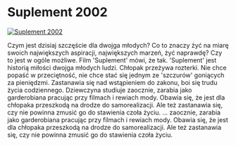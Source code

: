 Suplement 2002 
=============
[![Suplement 2002 ](http://vidos.pl/images/player.gif)](http://vidos.pl/suplement-2002)

 Czym jest dzisiaj szczęście dla dwojga młodych? Co to znaczy żyć na miarę swoich największych aspiracji, największych marzeń, żyć naprawdę? Czy to jest w ogóle możliwe. Film 'Suplement' mówi, że tak. 'Suplement' jest historią miłości dwojga młodych ludzi. Chłopak przeżywa rozterki. Nie chce popaść w przeciętność, nie chce stać się jednym ze 'szczurów' goniących za pieniędzmi. Zastanawia się nad wstąpieniem do zakonu, boi się trudu życia codziennego. Dziewczyna studiuje zaocznie, zarabia jako garderobiana pracując przy filmach i rewiach mody. Obawia się, że jest dla chłopaka przeszkodą na drodze do samorealizacji. Ale też zastanawia się, czy nie powinna zmusić go do stawienia czoła życiu.   ... zaocznie, zarabia jako garderobiana pracując przy filmach i rewiach mody. Obawia się, że jest dla chłopaka przeszkodą na drodze do samorealizacji. Ale też zastanawia się, czy nie powinna zmusić go do stawienia czoła życiu.
